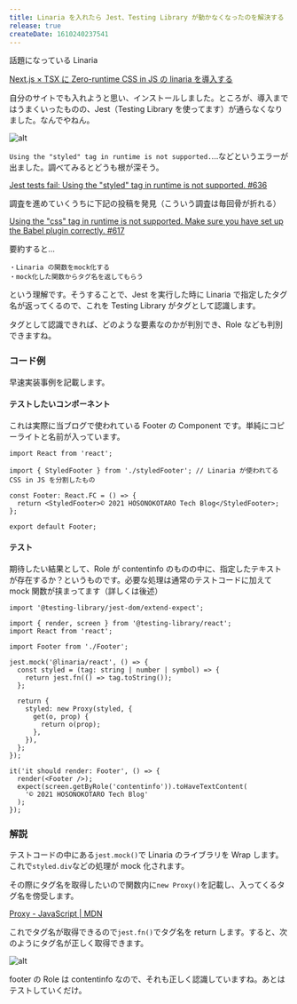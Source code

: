 ```yaml
---
title: Linaria を入れたら Jest、Testing Library が動かなくなったのを解決する
release: true
createDate: 1610240237541
---
```


話題になっている Linaria

[Next.js × TSX に Zero-runtime CSS in JS の linaria を導入する](https://zenn.dev/meijin/articles/a8163992c8e845fb382f)

自分のサイトでも入れようと思い、インストールしました。ところが、導入まではうまくいったものの、Jest（Testing Library を使ってます）が通らなくなりました。なんでやねん。

![alt](https://firebasestorage.googleapis.com/v0/b/hosonokotaro-blog.appspot.com/o/public%2Fimages%2FwquzQz1bXSe1s7Vy6lTG%2F01.jpg?alt=media&token=b0eb4434-6b13-4fe1-9867-6c25d959bbd4)

`Using the "styled" tag in runtime is not supported.`...などというエラーが出ました。調べてみるとどうも根が深そう。

[Jest tests fail: Using the "styled" tag in runtime is not supported. #636](https://github.com/callstack/linaria/issues/636)

調査を進めていくうちに下記の投稿を発見（こういう調査は毎回骨が折れる）

[Using the "css" tag in runtime is not supported. Make sure you have set up the Babel plugin correctly. #617](https://github.com/callstack/linaria/issues/617#issuecomment-681178621)

要約すると…

```
・Linaria の関数をmock化する
・mock化した関数からタグ名を返してもらう
```

という理解です。そうすることで、Jest を実行した時に Linaria で指定したタグ名が返ってくるので、これを Testing Library がタグとして認識します。

タグとして認識できれば、どのような要素なのかが判別でき、Role なども判別できますね。

### コード例

早速実装事例を記載します。

#### テストしたいコンポーネント

これは実際に当ブログで使われている Footer の Component です。単純にコピーライトと名前が入っています。

```tsx
import React from 'react';

import { StyledFooter } from './styledFooter'; // Linaria が使われてる CSS in JS を分割したもの

const Footer: React.FC = () => {
  return <StyledFooter>© 2021 HOSONOKOTARO Tech Blog</StyledFooter>;
};

export default Footer;
```

#### テスト

期待したい結果として、Role が contentinfo のものの中に、指定したテキストが存在するか？というものです。必要な処理は通常のテストコードに加えて mock 関数が挟まってます（詳しくは後述）

```tsx
import '@testing-library/jest-dom/extend-expect';

import { render, screen } from '@testing-library/react';
import React from 'react';

import Footer from './Footer';

jest.mock('@linaria/react', () => {
  const styled = (tag: string | number | symbol) => {
    return jest.fn(() => tag.toString());
  };

  return {
    styled: new Proxy(styled, {
      get(o, prop) {
        return o(prop);
      },
    }),
  };
});

it('it should render: Footer', () => {
  render(<Footer />);
  expect(screen.getByRole('contentinfo')).toHaveTextContent(
    '© 2021 HOSONOKOTARO Tech Blog'
  );
});
```

### 解説

テストコードの中にある`jest.mock()`で Linaria のライブラリを Wrap します。これで`styled.div`などの処理が mock 化されます。

その際にタグ名を取得したいので関数内に`new Proxy()`を記載し、入ってくるタグ名を傍受します。

[Proxy - JavaScript | MDN](https://developer.mozilla.org/ja/docs/Web/JavaScript/Reference/Global_Objects/Proxy)

これでタグ名が取得できるので`jest.fn()`でタグ名を return します。すると、次のようにタグ名が正しく取得できます。

![alt](https://firebasestorage.googleapis.com/v0/b/hosonokotaro-blog.appspot.com/o/public%2Fimages%2FwquzQz1bXSe1s7Vy6lTG%2F02.jpg?alt=media&token=d1f59f7b-ae6f-43bf-b6de-429cd1c766c4)

footer の Role は contentinfo なので、それも正しく認識していますね。あとはテストしていくだけ。
